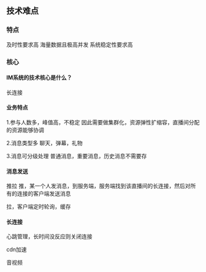 ## 技术难点
### 特点
及时性要求高
海量数据且极高并发
系统稳定性要求高
### 核心
#### IM系统的技术核心是什么？
长连接

#### 业务特点
1.参与人数多，峰值高，不稳定
因此需要做集群化，资源弹性扩缩容，直播间分配的资源能够协调

2.消息类型多
聊天，弹幕，礼物

3.消息可分级处理
普通消息，重要消息，历史消息不需要存

#### 消息发送
推拉
推，某一个人发消息，到服务端，服务端找到该直播间的长连接，然后对所有的连接的客户端发送消息

拉，客户端定时轮询，缓存

#### 长连接
心跳管理，长时间没反应则关闭连接

cdn加速

音视频
